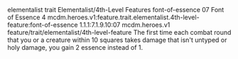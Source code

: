 <ability>
  <metadata>
    <class>elementalist</class>
    <feature_type>trait</feature_type>
    <file_dpath>Elementalist/4th-Level Features</file_dpath>
    <item_id>font-of-essence</item_id>
    <item_index>07</item_index>
    <item_name>Font of Essence</item_name>
    <level>4</level>
    <scc>mcdm.heroes.v1:feature.trait.elementalist.4th-level-feature:font-of-essence</scc>
    <scdc>1.1.1:7.1.9.10:07</scdc>
    <source>mcdm.heroes.v1</source>
    <type>feature/trait/elementalist/4th-level-feature</type>
  </metadata>
  <effects>
    <effect type="mundane">The first time each combat round that you or a creature within 10 squares takes damage that isn&apos;t untyped or holy damage, you gain 2 essence instead of 1.</effect>
  </effects>
</ability>
